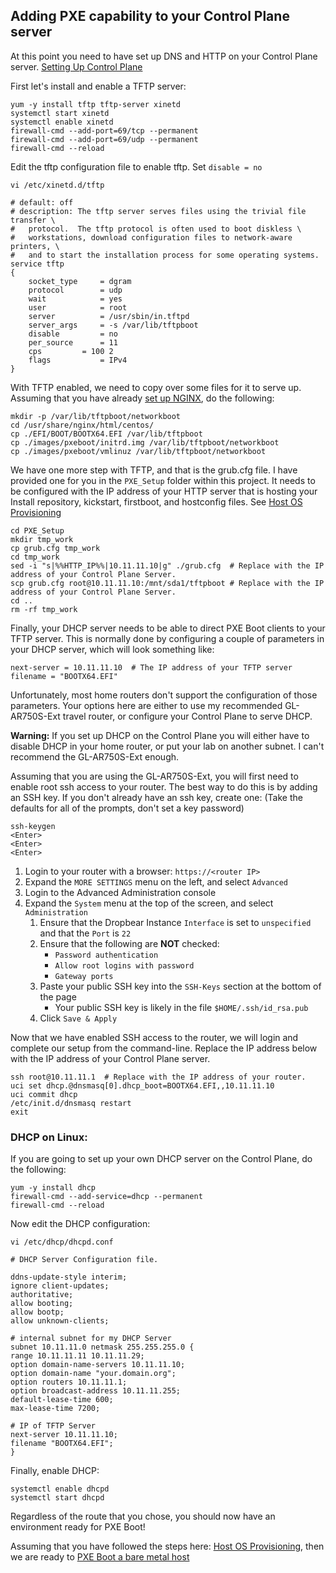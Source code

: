 ## Adding PXE capability to your Control Plane server

At this point you need to have set up DNS and HTTP on your Control Plane server.  [Setting Up Control Plane](Control_Plane.md)

First let's install and enable a TFTP server:

    yum -y install tftp tftp-server xinetd
    systemctl start xinetd
    systemctl enable xinetd
    firewall-cmd --add-port=69/tcp --permanent
    firewall-cmd --add-port=69/udp --permanent
    firewall-cmd --reload

Edit the tftp configuration file to enable tftp.  Set `disable = no`

    vi /etc/xinetd.d/tftp

    # default: off
    # description: The tftp server serves files using the trivial file transfer \
    #	protocol.  The tftp protocol is often used to boot diskless \
    #	workstations, download configuration files to network-aware printers, \
    #	and to start the installation process for some operating systems.
    service tftp
    {
    	socket_type		= dgram
    	protocol		= udp
    	wait			= yes
    	user			= root
    	server			= /usr/sbin/in.tftpd
    	server_args		= -s /var/lib/tftpboot
    	disable			= no
    	per_source		= 11
    	cps			= 100 2
    	flags			= IPv4
    }

With TFTP enabled, we need to copy over some files for it to serve up.  Assuming that you have already [set up NGINX](Nginx_Config.md), do the following:

    mkdir -p /var/lib/tftpboot/networkboot
    cd /usr/share/nginx/html/centos/
    cp ./EFI/BOOT/BOOTX64.EFI /var/lib/tftpboot
    cp ./images/pxeboot/initrd.img /var/lib/tftpboot/networkboot
    cp ./images/pxeboot/vmlinuz /var/lib/tftpboot/networkboot

We have one more step with TFTP, and that is the grub.cfg file.  I have provided one for you in the `PXE_Setup` folder within this project.  It needs to be configured with the IP address of your HTTP server that is hosting your Install repository, kickstart, firstboot, and hostconfig files.  See [Host OS Provisioning](Setup_Env.md)

    cd PXE_Setup
    mkdir tmp_work
    cp grub.cfg tmp_work
    cd tmp_work
    sed -i "s|%%HTTP_IP%%|10.11.11.10|g" ./grub.cfg  # Replace with the IP address of your Control Plane Server.
    scp grub.cfg root@10.11.11.10:/mnt/sda1/tftpboot # Replace with the IP address of your Control Plane Server.
    cd ..
    rm -rf tmp_work

Finally, your DHCP server needs to be able to direct PXE Boot clients to your TFTP server.  This is normally done by configuring a couple of parameters in your DHCP server, which will look something like:

    next-server = 10.11.11.10  # The IP address of your TFTP server
    filename = "BOOTX64.EFI"

Unfortunately, most home routers don't support the configuration of those parameters.  Your options here are either to use my recommended GL-AR750S-Ext travel router, or configure your Control Plane to serve DHCP.

__Warning:__ If you set up DHCP on the Control Plane you will either have to disable DHCP in your home router, or put your lab on another subnet.  I can't recommend the GL-AR750S-Ext enough.

Assuming that you are using the GL-AR750S-Ext, you will first need to enable root ssh access to your router.  The best way to do this is by adding an SSH key.  If you don't already have an ssh key, create one: (Take the defaults for all of the prompts, don't set a key password)

    ssh-keygen
    <Enter>
    <Enter>
    <Enter>

1. Login to your router with a browser: `https://<router IP>`
2. Expand the `MORE SETTINGS` menu on the left, and select `Advanced`
3. Login to the Advanced Administration console
4. Expand the `System` menu at the top of the screen, and select `Administration`
   1. Ensure that the Dropbear Instance `Interface` is set to `unspecified` and that the `Port` is `22`
   2. Ensure that the following are __NOT__ checked:
      * `Password authentication`
      * `Allow root logins with password`
      * `Gateway ports`
   3. Paste your public SSH key into the `SSH-Keys` section at the bottom of the page
      * Your public SSH key is likely in the file `$HOME/.ssh/id_rsa.pub`
   4. Click `Save & Apply`

Now that we have enabled SSH access to the router, we will login and complete our setup from the command-line.  Replace the IP address below with the IP address of your Control Plane server.

    ssh root@10.11.11.1  # Replace with the IP address of your router.
    uci set dhcp.@dnsmasq[0].dhcp_boot=BOOTX64.EFI,,10.11.11.10
    uci commit dhcp
    /etc/init.d/dnsmasq restart
    exit

### DHCP on Linux:

If you are going to set up your own DHCP server on the Control Plane, do the following:

    yum -y install dhcp
    firewall-cmd --add-service=dhcp --permanent
    firewall-cmd --reload

Now edit the DHCP configuration:

    vi /etc/dhcp/dhcpd.conf

    # DHCP Server Configuration file.

    ddns-update-style interim;
    ignore client-updates;
    authoritative;
    allow booting;
    allow bootp;
    allow unknown-clients;

    # internal subnet for my DHCP Server
    subnet 10.11.11.0 netmask 255.255.255.0 {
    range 10.11.11.11 10.11.11.29;
    option domain-name-servers 10.11.11.10;
    option domain-name "your.domain.org";
    option routers 10.11.11.1;
    option broadcast-address 10.11.11.255;
    default-lease-time 600;
    max-lease-time 7200;

    # IP of TFTP Server
    next-server 10.11.11.10;
    filename "BOOTX64.EFI";
    }

Finally, enable DHCP:

    systemctl enable dhcpd
    systemctl start dhcpd

Regardless of the route that you chose, you should now have an environment ready for PXE Boot!

Assuming that you have followed the steps here: [Host OS Provisioning](Setup_Env.md), then we are ready to [PXE Boot a bare metal host](Install_Bare_Metal.md)
